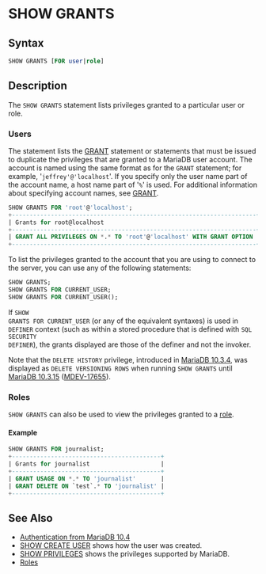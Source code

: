 # SHOW GRANTS

## Syntax

```sql
SHOW GRANTS [FOR user|role]
```

## Description

The `SHOW GRANTS` statement lists privileges granted to a particular user or role.

### Users

The statement lists the [GRANT](/sql-statements-structure/sql-statements/account-management-sql-commands/grant/) statement or
statements that must be issued to duplicate the privileges that are granted to
a MariaDB user account. The account is named using the same format as for the
<code class="fixed" style="white-space:pre-wrap">GRANT</code> statement; for example,
'<code class="fixed" style="white-space:pre-wrap">jeffrey'@'localhost</code>'. If you specify only the user name part
of the account name, a host name part of '<code class="fixed" style="white-space:pre-wrap">%</code>' is used.  For
additional information about specifying account names, see
[GRANT](/sql-statements-structure/sql-statements/account-management-sql-commands/grant/).

```sql
SHOW GRANTS FOR 'root'@'localhost';
+---------------------------------------------------------------------+
| Grants for root@localhost                                           |
+---------------------------------------------------------------------+
| GRANT ALL PRIVILEGES ON *.* TO 'root'@'localhost' WITH GRANT OPTION |
+---------------------------------------------------------------------+
```

To list the privileges granted to the account that you are using to
connect to the server, you can use any of the following statements:

```sql
SHOW GRANTS;
SHOW GRANTS FOR CURRENT_USER;
SHOW GRANTS FOR CURRENT_USER();
```

If <code class="highlight fixed" style="white-space:pre-wrap">SHOW GRANTS FOR CURRENT_USER</code> (or any
of the equivalent syntaxes) is used in <code class="highlight fixed" style="white-space:pre-wrap">DEFINER</code> context (such
as within a stored procedure that is defined with 
 <code class="highlight fixed" style="white-space:pre-wrap">SQL SECURITY DEFINER</code>), the grants displayed are those of the
definer and not the invoker.

Note that the `DELETE HISTORY` privilege, introduced in [MariaDB 10.3.4](/kb/en/mariadb-1034-release-notes/), was displayed as `DELETE VERSIONING ROWS` when running `SHOW GRANTS` until [MariaDB 10.3.15](/kb/en/mariadb-10315-release-notes/) ([MDEV-17655](https://jira.mariadb.org/browse/MDEV-17655)).

### Roles

`SHOW GRANTS` can also be used to view the privileges granted to a [role](/mariadb-administration/user-server-security/user-account-management/roles/).

#### Example

```sql
SHOW GRANTS FOR journalist;
+------------------------------------------+
| Grants for journalist                    |
+------------------------------------------+
| GRANT USAGE ON *.* TO 'journalist'       |
| GRANT DELETE ON `test`.* TO 'journalist' |
+------------------------------------------+
```

## See Also

- [Authentication from MariaDB 10.4](/mariadb-administration/user-server-security/user-account-management/authentication-from-mariadb-104/)
- [SHOW CREATE USER](/sql-statements-structure/sql-statements/administrative-sql-statements/show/show-create-user/) shows how the user was created.
- [SHOW PRIVILEGES](/sql-statements-structure/sql-statements/administrative-sql-statements/show/show-privileges/) shows the privileges supported by MariaDB.
- [Roles](/mariadb-administration/user-server-security/user-account-management/roles/)